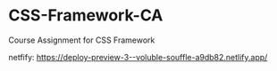 # CSS-Framework-CA
Course Assignment for CSS Framework 

netfify: https://deploy-preview-3--voluble-souffle-a9db82.netlify.app/
